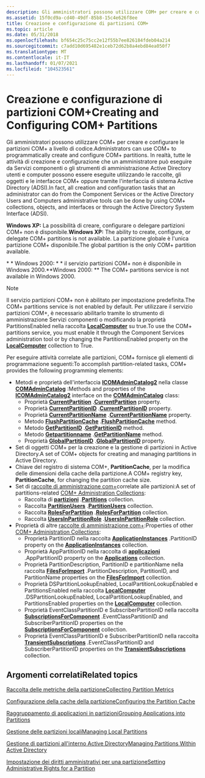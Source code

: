 ```yaml
---
description: Gli amministratori possono utilizzare COM+ per creare e configurare le partizioni COM+ a livello di codice.
ms.assetid: 15f0cd9a-cd40-49df-85b8-15c4e626f8ee
title: Creazione e configurazione di partizioni COM+
ms.topic: article
ms.date: 05/31/2018
ms.openlocfilehash: bf654c25c75cc2e12f55b7ee826184fdeb04a214
ms.sourcegitcommit: c7add10d695482e1ceb72d62b8a4ebd84ea050f7
ms.translationtype: MT
ms.contentlocale: it-IT
ms.lasthandoff: 01/07/2021
ms.locfileid: "104523561"
---
```

# <a name="creating-and-configuring-com-partitions"></a><span data-ttu-id="dfbef-103">Creazione e configurazione di partizioni COM+</span><span class="sxs-lookup"><span data-stu-id="dfbef-103">Creating and Configuring COM+ Partitions</span></span>

<span data-ttu-id="dfbef-104">Gli amministratori possono utilizzare COM+ per creare e configurare le partizioni COM+ a livello di codice.</span><span class="sxs-lookup"><span data-stu-id="dfbef-104">Administrators can use COM+ to programmatically create and configure COM+ partitions.</span></span> <span data-ttu-id="dfbef-105">In realtà, tutte le attività di creazione e configurazione che un amministratore può eseguire da Servizi componenti o gli strumenti di amministrazione Active Directory utenti e computer possono essere eseguite utilizzando le raccolte, gli oggetti e le interfacce COM+ oppure tramite l'interfaccia di sistema Active Directory (ADSI).</span><span class="sxs-lookup"><span data-stu-id="dfbef-105">In fact, all creation and configuration tasks that an administrator can do from the Component Services or the Active Directory Users and Computers administrative tools can be done by using COM+ collections, objects, and interfaces or through the Active Directory System Interface (ADSI).</span></span>

<span data-ttu-id="dfbef-106">**Windows XP:** La possibilità di creare, configurare o delegare partizioni COM+ non è disponibile.</span><span class="sxs-lookup"><span data-stu-id="dfbef-106">**Windows XP:** The ability to create, configure, or delegate COM+ partitions is not available.</span></span> <span data-ttu-id="dfbef-107">La partizione globale è l'unica partizione COM+ disponibile.</span><span class="sxs-lookup"><span data-stu-id="dfbef-107">The global partition is the only COM+ partition available.</span></span>

<span data-ttu-id="dfbef-108">\* \* Windows 2000: \* \* il servizio partizioni COM+ non è disponibile in Windows 2000.</span><span class="sxs-lookup"><span data-stu-id="dfbef-108">\*\*Windows 2000:  \*\* The COM+ partitions service is not available in Windows 2000.</span></span>

> [!Note]  
> <span data-ttu-id="dfbef-109">Il servizio partizioni COM+ non è abilitato per impostazione predefinita.</span><span class="sxs-lookup"><span data-stu-id="dfbef-109">The COM+ partitions service is not enabled by default.</span></span> <span data-ttu-id="dfbef-110">Per utilizzare il servizio partizioni COM+, è necessario abilitarlo tramite lo strumento di amministrazione Servizi componenti o modificando la proprietà PartitionsEnabled nella raccolta [**LocalComputer**](localcomputer.md) su true.</span><span class="sxs-lookup"><span data-stu-id="dfbef-110">To use the COM+ partitions service, you must enable it through the Component Services administration tool or by changing the PartitionsEnabled property on the [**LocalComputer**](localcomputer.md) collection to True.</span></span>

 

<span data-ttu-id="dfbef-111">Per eseguire attività correlate alle partizioni, COM+ fornisce gli elementi di programmazione seguenti:</span><span class="sxs-lookup"><span data-stu-id="dfbef-111">To accomplish partition-related tasks, COM+ provides the following programming elements:</span></span>

-   <span data-ttu-id="dfbef-112">Metodi e proprietà dell'interfaccia [**ICOMAdminCatalog2**](/windows/desktop/api/ComAdmin/nn-comadmin-icomadmincatalog2) nella classe [**COMAdminCatalog**](comadmincatalog.md) :</span><span class="sxs-lookup"><span data-stu-id="dfbef-112">Methods and properties of the [**ICOMAdminCatalog2**](/windows/desktop/api/ComAdmin/nn-comadmin-icomadmincatalog2) interface on the [**COMAdminCatalog**](comadmincatalog.md) class:</span></span>
    -   <span data-ttu-id="dfbef-113">Proprietà [**CurrentPartition**](/windows/desktop/api/ComAdmin/nf-comadmin-icomadmincatalog2-put_currentpartition) .</span><span class="sxs-lookup"><span data-stu-id="dfbef-113">[**CurrentPartition**](/windows/desktop/api/ComAdmin/nf-comadmin-icomadmincatalog2-put_currentpartition) property.</span></span>
    -   <span data-ttu-id="dfbef-114">Proprietà [**CurrentPartitionID**](/windows/desktop/api/ComAdmin/nf-comadmin-icomadmincatalog2-get_currentpartitionid) .</span><span class="sxs-lookup"><span data-stu-id="dfbef-114">[**CurrentPartitionID**](/windows/desktop/api/ComAdmin/nf-comadmin-icomadmincatalog2-get_currentpartitionid) property.</span></span>
    -   <span data-ttu-id="dfbef-115">Proprietà [**CurrentPartitionName**](/windows/desktop/api/ComAdmin/nf-comadmin-icomadmincatalog2-get_currentpartitionname) .</span><span class="sxs-lookup"><span data-stu-id="dfbef-115">[**CurrentPartitionName**](/windows/desktop/api/ComAdmin/nf-comadmin-icomadmincatalog2-get_currentpartitionname) property.</span></span>
    -   <span data-ttu-id="dfbef-116">Metodo [**FlushPartitionCache**](/windows/desktop/api/ComAdmin/nf-comadmin-icomadmincatalog2-flushpartitioncache) .</span><span class="sxs-lookup"><span data-stu-id="dfbef-116">[**FlushPartitionCache**](/windows/desktop/api/ComAdmin/nf-comadmin-icomadmincatalog2-flushpartitioncache) method.</span></span>
    -   <span data-ttu-id="dfbef-117">Metodo [**GetPartitionID**](/windows/desktop/api/ComAdmin/nf-comadmin-icomadmincatalog2-getpartitionid) .</span><span class="sxs-lookup"><span data-stu-id="dfbef-117">[**GetPartitionID**](/windows/desktop/api/ComAdmin/nf-comadmin-icomadmincatalog2-getpartitionid) method.</span></span>
    -   <span data-ttu-id="dfbef-118">Metodo [**Getpartitionname**](/windows/desktop/api/ComAdmin/nf-comadmin-icomadmincatalog2-getpartitionname) .</span><span class="sxs-lookup"><span data-stu-id="dfbef-118">[**GetPartitionName**](/windows/desktop/api/ComAdmin/nf-comadmin-icomadmincatalog2-getpartitionname) method.</span></span>
    -   <span data-ttu-id="dfbef-119">Proprietà [**GlobalPartitionID**](/windows/desktop/api/ComAdmin/nf-comadmin-icomadmincatalog2-get_globalpartitionid) .</span><span class="sxs-lookup"><span data-stu-id="dfbef-119">[**GlobalPartitionID**](/windows/desktop/api/ComAdmin/nf-comadmin-icomadmincatalog2-get_globalpartitionid) property.</span></span>
-   <span data-ttu-id="dfbef-120">Set di oggetti COM+ per la creazione e la gestione di partizioni in Active Directory.</span><span class="sxs-lookup"><span data-stu-id="dfbef-120">A set of COM+ objects for creating and managing partitions in Active Directory.</span></span>
-   <span data-ttu-id="dfbef-121">Chiave del registro di sistema COM+, **PartitionCache**, per la modifica delle dimensioni della cache della partizione.</span><span class="sxs-lookup"><span data-stu-id="dfbef-121">A COM+ registry key, **PartitionCache**, for changing the partition cache size.</span></span>
-   <span data-ttu-id="dfbef-122">Set di [raccolte di amministrazione com+](com--administration-collections.md)correlate alle partizioni:</span><span class="sxs-lookup"><span data-stu-id="dfbef-122">A set of partitions-related [COM+ Administration Collections](com--administration-collections.md):</span></span>
    -   <span data-ttu-id="dfbef-123">Raccolta di [**partizioni**](partitions.md) .</span><span class="sxs-lookup"><span data-stu-id="dfbef-123">[**Partitions**](partitions.md) collection.</span></span>
    -   <span data-ttu-id="dfbef-124">Raccolta [**PartitionUsers**](partitionusers.md) .</span><span class="sxs-lookup"><span data-stu-id="dfbef-124">[**PartitionUsers**](partitionusers.md) collection.</span></span>
    -   <span data-ttu-id="dfbef-125">Raccolta [**RolesForPartition**](rolesforpartition.md) .</span><span class="sxs-lookup"><span data-stu-id="dfbef-125">[**RolesForPartition**](rolesforpartition.md) collection.</span></span>
    -   <span data-ttu-id="dfbef-126">Raccolta [**UsersInPartitionRole**](usersinpartitionrole.md) .</span><span class="sxs-lookup"><span data-stu-id="dfbef-126">[**UsersInPartitionRole**](usersinpartitionrole.md) collection.</span></span>
-   <span data-ttu-id="dfbef-127">Proprietà di altre [raccolte di amministrazione com+](com--administration-collections.md):</span><span class="sxs-lookup"><span data-stu-id="dfbef-127">Properties of other [COM+ Administration Collections](com--administration-collections.md):</span></span>
    -   <span data-ttu-id="dfbef-128">Proprietà PartitionID nella raccolta [**ApplicationInstances**](applicationinstances.md) .</span><span class="sxs-lookup"><span data-stu-id="dfbef-128">PartitionID property on the [**ApplicationInstances**](applicationinstances.md) collection.</span></span>
    -   <span data-ttu-id="dfbef-129">Proprietà AppPartitionID nella raccolta di [**applicazioni**](applications.md) .</span><span class="sxs-lookup"><span data-stu-id="dfbef-129">AppPartitionID property on the [**Applications**](applications.md) collection.</span></span>
    -   <span data-ttu-id="dfbef-130">Proprietà PartitionDescription, PartitionID e partitionName nella raccolta [**FilesForImport**](filesforimport.md) .</span><span class="sxs-lookup"><span data-stu-id="dfbef-130">PartitionDescription, PartitionID, and PartitionName properties on the [**FilesForImport**](filesforimport.md) collection.</span></span>
    -   <span data-ttu-id="dfbef-131">Proprietà DSPartitionLookupEnabled, LocalPartitionLookupEnabled e PartitionsEnabled nella raccolta [**LocalComputer**](localcomputer.md) .</span><span class="sxs-lookup"><span data-stu-id="dfbef-131">DSPartitionLookupEnabled, LocalPartitionLookupEnabled, and PartitionsEnabled properties on the [**LocalComputer**](localcomputer.md) collection.</span></span>
    -   <span data-ttu-id="dfbef-132">Proprietà EventClassPartitionID e SubscriberPartitionID nella raccolta [**SubscriptionsForComponent**](subscriptionsforcomponent.md) .</span><span class="sxs-lookup"><span data-stu-id="dfbef-132">EventClassPartitionID and SubscriberPartitionID properties on the [**SubscriptionsForComponent**](subscriptionsforcomponent.md) collection.</span></span>
    -   <span data-ttu-id="dfbef-133">Proprietà EventClassPartitionID e SubscriberPartitionID nella raccolta [**TransientSubscriptions**](transientsubscriptions.md) .</span><span class="sxs-lookup"><span data-stu-id="dfbef-133">EventClassPartitionID and SubscriberPartitionID properties on the [**TransientSubscriptions**](transientsubscriptions.md) collection.</span></span>

## <a name="related-topics"></a><span data-ttu-id="dfbef-134">Argomenti correlati</span><span class="sxs-lookup"><span data-stu-id="dfbef-134">Related topics</span></span>

<dl> <dt>

[<span data-ttu-id="dfbef-135">Raccolta delle metriche della partizione</span><span class="sxs-lookup"><span data-stu-id="dfbef-135">Collecting Partition Metrics</span></span>](collecting-partition-metrics.md)
</dt> <dt>

[<span data-ttu-id="dfbef-136">Configurazione della cache della partizione</span><span class="sxs-lookup"><span data-stu-id="dfbef-136">Configuring the Partition Cache</span></span>](configuring-the-partition-cache.md)
</dt> <dt>

[<span data-ttu-id="dfbef-137">Raggruppamento di applicazioni in partizioni</span><span class="sxs-lookup"><span data-stu-id="dfbef-137">Grouping Applications into Partitions</span></span>](grouping-applications-into-partitions.md)
</dt> <dt>

[<span data-ttu-id="dfbef-138">Gestione delle partizioni locali</span><span class="sxs-lookup"><span data-stu-id="dfbef-138">Managing Local Partitions</span></span>](managing-local-partitions.md)
</dt> <dt>

[<span data-ttu-id="dfbef-139">Gestione di partizioni all'interno Active Directory</span><span class="sxs-lookup"><span data-stu-id="dfbef-139">Managing Partitions Within Active Directory</span></span>](managing-partitions-within-active-directory.md)
</dt> <dt>

[<span data-ttu-id="dfbef-140">Impostazione dei diritti amministrativi per una partizione</span><span class="sxs-lookup"><span data-stu-id="dfbef-140">Setting Administrative Rights for a Partition</span></span>](setting-administrative-rights-for-a-partition.md)
</dt> </dl>

 

 




